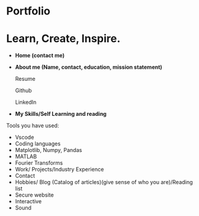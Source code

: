# Portfolio

# Learn, Create, Inspire.

- **Home (contact me)**
- **About me (Name, contact, education, mission statement)**
    
    Resume
    
    Github
    
    LinkedIn
    
- **My Skills/Self Learning and reading**

Tools you have used:

- Vscode
- Coding languages
- Matplotlib, Numpy, Pandas
- MATLAB
- Fourier Transforms
- Work/ Projects/Industry Experience
- Contact
- Hobbies/ Blog (Catalog of articles)(give sense of who you are)/Reading list
- Secure website
- Interactive
- Sound
